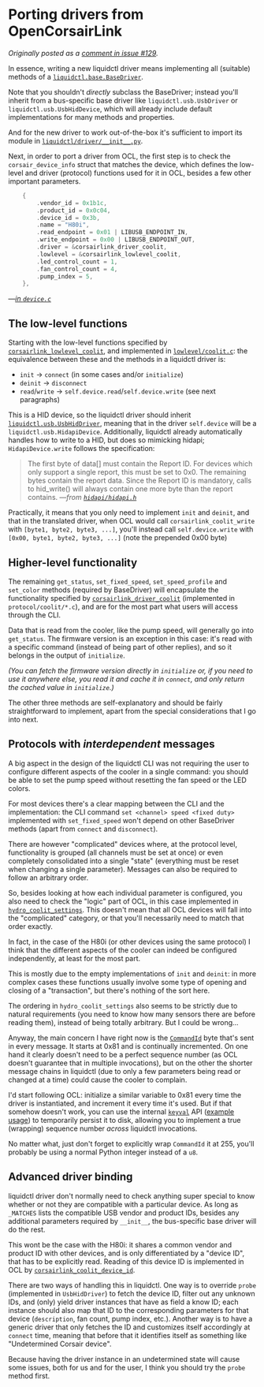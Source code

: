 # Porting drivers from OpenCorsairLink

_Originally posted as a [comment in issue #129](https://github.com/liquidctl/liquidctl/issues/129#issuecomment-640258429)._

In essence, writing a new liquidctl driver means implementing all (suitable) methods of a [`liquidctl.base.BaseDriver`](https://github.com/liquidctl/liquidctl/blob/main/liquidctl/driver/base.py#L9).

Note that you shouldn't _directly_ subclass the BaseDriver; instead you'll inherit from a bus-specific base driver like `liquidctl.usb.UsbDriver` or `liquidctl.usb.UsbHidDevice`, which will already include default implementations for many methods and properties.

And for the new driver to work out-of-the-box it's sufficient to import its module in [`liquidctl/driver/__init__.py`](https://github.com/liquidctl/liquidctl/blob/main/liquidctl/driver/__init__.py#L23).

Next, in order to port a driver from OCL, the first step is to check the `corsair_device_info` struct that matches the device, which defines the low-level and driver (protocol) functions used for it in OCL, besides a few other important parameters.

```c
    {
        .vendor_id = 0x1b1c,
        .product_id = 0x0c04,
        .device_id = 0x3b,
        .name = "H80i",
        .read_endpoint = 0x01 | LIBUSB_ENDPOINT_IN,
        .write_endpoint = 0x00 | LIBUSB_ENDPOINT_OUT,
        .driver = &corsairlink_driver_coolit,
        .lowlevel = &corsairlink_lowlevel_coolit,
        .led_control_count = 1,
        .fan_control_count = 4,
        .pump_index = 5,
    },
```
—_[in `device.c`](https://github.com/audiohacked/OpenCorsairLink/blob/61d336a61b85705a5e128762430dc136460b110e/device.c#L107-L119)_

## The low-level functions

Starting with the low-level functions specified by [`corsairlink_lowlevel_coolit`](https://github.com/audiohacked/OpenCorsairLink/blob/61d336a61b85705a5e128762430dc136460b110e/drivers/coolit.c#L27-L32), and implemented in [`lowlevel/coolit.c`](https://github.com/audiohacked/OpenCorsairLink/blob/61d336a61b85705a5e128762430dc136460b110e/lowlevel/coolit.c): the equivalence between these and the methods in a liquidctl driver is:

-  `init` -> `connect` (in some cases and/or `initialize`)
- `deinit` -> `disconnect`
- `read`/`write` -> `self.device.read`/`self.device.write` (see next paragraphs)

This is a HID device, so the liquidctl driver should inherit [`liquidctl.usb.UsbHidDriver`](https://github.com/liquidctl/liquidctl/blob/c9f2244200a552ce8af3d64b937d3b01cebdb126/liquidctl/driver/usb.py), meaning that in the driver `self.device` will be a `liquidctl.usb.HidapiDevice`.  Additionally, liquidctl already automatically handles how to write to a HID, but does so mimicking hidapi; `HidapiDevice.write` follows the specification:

> The first byte of data[] must contain the Report ID. For devices which only support a single report, this must be set to 0x0. The remaining bytes contain the report data. Since the Report ID is mandatory, calls to hid_write() will always contain one more byte than the report contains.
>—_from [`hidapi/hidapi.h`](https://github.com/libusb/hidapi/blob/24a822c80f95ae1b46a7a3c16008858dc4d8aec8/hidapi/hidapi.h#L185-L213)_

Practically, it means that you only need to implement `init` and `deinit`, and that in the translated driver, when OCL would call `corsairlink_coolit_write` with `[byte1, byte2, byte3, ...]`, you'll instead call `self.device.write` with `[0x00, byte1, byte2, byte3, ...]` (note the prepended 0x00 byte)

## Higher-level functionality

The remaining `get_status`, `set_fixed_speed`, `set_speed_profile` and `set_color` methods (required by BaseDriver) will encapsulate the functionality specified by [`corsairlink_driver_coolit`](https://github.com/audiohacked/OpenCorsairLink/blob/61d336a61b85705a5e128762430dc136460b110e/drivers/coolit.c#L34) (implemented in `protocol/coolit/*.c`), and are for the most part what users will access through the CLI.

Data that is read from the cooler, like the pump speed, will generally go into `get_status`.  The firmware version is an exception in this case: it's read with a specific command (instead of being part of other replies), and so it belongs in the output of `initialize`.

_(You can fetch the firmware version directly in `initialize` or, if you need to use it anywhere else, you read it and cache it in `connect`, and only return the cached value in `initialize`.)_

The other three methods are self-explanatory and should be fairly straightforward to implement, apart from the special considerations that I go into next.

## Protocols with _interdependent_ messages

A big aspect in the design of the liquidctl CLI was not requiring the user to configure different aspects of the cooler in a single command: you should be able to set the pump speed without resetting the fan speed or the LED colors.

For most devices there's a clear mapping between the CLI and the implementation: the CLI command `set <channel> speed <fixed duty>` implemented with `set_fixed_speed` won't depend on other BaseDriver methods (apart from `connect` and `disconnect`).

There are however "complicated" devices where, at the protocol level, functionality is grouped (all channels must be set at once) or even completely consolidated into a single "state" (everything must be reset when changing a single parameter).  Messages can also be required to follow an arbitrary order.

So, besides looking at how each individual parameter is configured, you also need to check the "logic" part of OCL, in this case implemented in [`hydro_coolit_settings`](https://github.com/audiohacked/OpenCorsairLink/blob/testing/logic/settings/hydro_coolit.c#L32).  This doesn't mean that all OCL devices will fall into the "complicated" category, or that you'll necessarily need to match that order exactly.

In fact, in the case of the H80i (or other devices using the same protocol) I think that the different aspects of the cooler can indeed be configured independently, at least for the most part.

This is mostly due to the empty implementations of `init` and `deinit`: in more complex cases these functions usually involve some type of opening and closing of a "transaction", but there's nothing of the sort here.

The ordering in `hydro_coolit_settings` also seems to be strictly due to natural requirements (you need to know how many sensors there are before reading them), instead of being totally arbitrary.  But I could be wrong...

Anyway, the main concern I have right now is the [`CommandId`](https://github.com/audiohacked/OpenCorsairLink/blob/61d336a61b85705a5e128762430dc136460b110e/include/protocol/coolit.h#L93) byte that's sent in every message.
 It starts at 0x81 and is continually incremented.  On one hand it clearly doesn't need to be a perfect sequence number (as OCL doesn't guarantee that in multiple invocations), but on the other the shorter message chains in liquidctl (due to only a few parameters being read or changed at a time) could cause the cooler to complain.

I'd start following OCL: initialize a similar variable to 0x81 every time the driver is instantiated, and increment it every time it's used.  But if that somehow doesn't work, you can use the internal [`keyval`](https://github.com/liquidctl/liquidctl/blob/main/liquidctl/keyval.py#L1) API ([example usage](https://github.com/liquidctl/liquidctl/blob/4e649bead665bf692d7df9b8bc1a9a79791d356d/liquidctl/driver/asetek.py#L281)) to temporarily persist it to disk, allowing you to implement a true (wrapping) sequence number _across_ liquidctl invocations.

No matter what, just don't forget to explicitly wrap `CommandId` it at 255, you'll probably be using a normal Python integer instead of a `u8`.

## Advanced driver binding

liquidctl driver don't normally need to check anything super special to know whether or not they are compatible with a particular device.  As long as `_MATCHES` lists the compatible USB vendor and product IDs, besides any additional parameters required by `__init__`, the bus-specific base driver will do the rest.

This wont be the case with the H80i: it shares a common vendor and product ID with other devices, and is only differentiated by a "device ID", that has to be explicitly read.  Reading of this device ID is implemented in OCL by [`corsairlink_coolit_device_id`](https://github.com/audiohacked/OpenCorsairLink/blob/61d336a61b85705a5e128762430dc136460b110e/protocol/coolit/core.c#L32).

There are two ways of handling this in liquidctl.  One way is to override `probe` (implemented in `UsbHidDriver`) to fetch the device ID, filter out any unknown IDs, and (only) yield driver instances that have as field a know ID; each instance should also map that ID to the corresponding parameters for that device (`description`, fan count, pump index, etc.).  Another way is to have a generic driver that only fetches the ID and customizes itself accordingly at `connect` time, meaning that before that it identifies itself as something like "Undetermined Corsair device".

Because having the driver instance in an undetermined state will cause some issues, both for us and for the user, I think you should try the `probe` method first.
